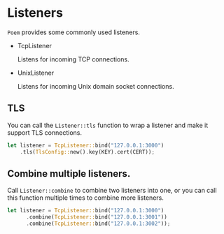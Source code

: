 # Listeners

`Poem` provides some commonly used listeners.

- TcpListener

  Listens for incoming TCP connections.

- UnixListener

  Listens for incoming Unix domain socket connections.

## TLS

You can call the `Listener::tls` function to wrap a listener and make it support TLS connections.
  
```rust
let listener = TcpListener::bind("127.0.0.1:3000")
    .tls(TlsConfig::new().key(KEY).cert(CERT));
```

## Combine multiple listeners.

Call `Listener::combine` to combine two listeners into one, or you can call this function multiple times to combine more listeners.

```rust
let listener = TcpListener::bind("127.0.0.1:3000")
      .combine(TcpListener::bind("127.0.0.1:3001"))
      .combine(TcpListener::bind("127.0.0.1:3002"));
```